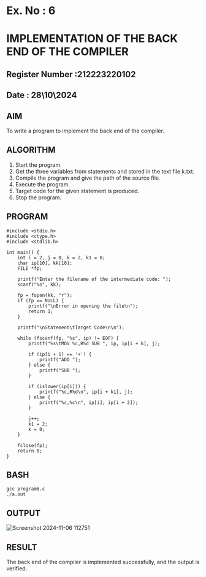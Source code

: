 # Ex. No : 6	
# IMPLEMENTATION OF THE BACK END OF THE COMPILER 
## Register Number :212223220102
## Date : 28\10\2024

## AIM   
To write a program to implement the back end of the compiler.

## ALGORITHM
1.	Start the program.
2.	Get the three variables from statements and stored in the text file k.txt.
3.	Compile the program and give the path of the source file.
4.	Execute the program.
5.	Target code for the given statement is produced.
6.	Stop the program.

## PROGRAM
```
#include <stdio.h>
#include <ctype.h>
#include <stdlib.h>

int main() {
    int i = 2, j = 0, k = 2, k1 = 0; 
    char ip[10], kk[10];
    FILE *fp;

    printf("Enter the filename of the intermediate code: "); 
    scanf("%s", kk);

    fp = fopen(kk, "r"); 
    if (fp == NULL) {
        printf("\nError in opening the file\n"); 
        return 1;
    }
    
    printf("\nStatement\tTarget Code\n\n"); 
    
    while (fscanf(fp, "%s", ip) != EOF) {
        printf("%s\tMOV %c,R%d SUB ", ip, ip[i + k], j);

        if (ip[i + 1] == '+') {
            printf("ADD "); 
        } else {
            printf("SUB ");
        }

        if (islower(ip[i])) {
            printf("%c,R%d\n", ip[i + k1], j);
        } else {
            printf("%c,%c\n", ip[i], ip[i + 2]);
        }

        j++;
        k1 = 2;
        k = 0;
    }

    fclose(fp);
    return 0;
}
```
## BASH
```
gcc program6.c
./a.out
```
## OUTPUT 
![Screenshot 2024-11-06 112751](https://github.com/user-attachments/assets/44546fc3-3f72-49ed-8205-6cdb64fa01c9)

## RESULT
The back end of the compiler is implemented successfully, and the output is verified.
